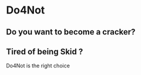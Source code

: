 # Do4Not

Do you want to become a cracker? 
--------------------------------
Tired of being Skid ?
-----------------------
Do4Not is the right choice
